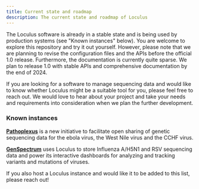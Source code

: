 ```yaml
---
title: Current state and roadmap
description: The current state and roadmap of Loculus
---
```


The Loculus software is already in a stable state and is being used by production systems (see "Known instances" below). You are welcome to explore this repository and try it out yourself. However, please note that we are planning to revise the configuration files and the APIs before the official 1.0 release. Furthermore, the documentation is currently quite sparse. We plan to release 1.0 with stable APIs and comprehensive documentation by the end of 2024.

If you are looking for a software to manage sequencing data and would like to know whether Loculus might be a suitable tool for you, please feel free to reach out. We would love to hear about your project and take your needs and requirements into consideration when we plan the further development.

### Known instances

**[Pathoplexus](https://pathoplexus.org)** is a new initiative to facilitate open sharing of genetic sequencing data for the ebola virus, the West Nile virus and the CCHF virus.

**[GenSpectrum](https://loculus.genspectrum.org)** uses Loculus to store Influenza A/H5N1 and RSV sequencing data and power its interactive dashboards for analyzing and tracking variants and mutations of viruses.

If you also host a Loculus instance and would like it to be added to this list, please reach out!
